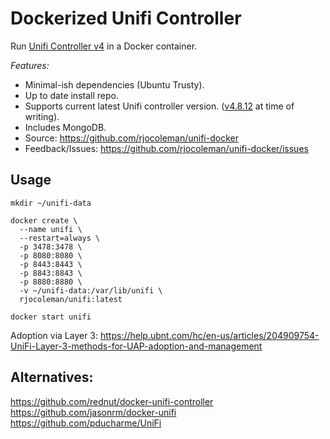 # Dockerized Unifi Controller

Run [Unifi Controller v4](https://www.ubnt.com/enterprise/software/) in a Docker container.

*Features:*

* Minimal-ish dependencies (Ubuntu Trusty).
* Up to date install repo.
* Supports current latest Unifi controller version. ([v4.8.12](http://community.ubnt.com/t5/UniFi-Updates-Blog/UniFi-4-8-12-is-released/ba-p/1468911) at time of writing).
* Includes MongoDB.
* Source: https://github.com/rjocoleman/unifi-docker
* Feedback/Issues: https://github.com/rjocoleman/unifi-docker/issues

## Usage

```
mkdir ~/unifi-data

docker create \
  --name unifi \
  --restart=always \
  -p 3478:3478 \
  -p 8080:8080 \
  -p 8443:8443 \
  -p 8843:8843 \
  -p 8880:8880 \
  -v ~/unifi-data:/var/lib/unifi \
  rjocoleman/unifi:latest

docker start unifi
```

Adoption via Layer 3: https://help.ubnt.com/hc/en-us/articles/204909754-UniFi-Layer-3-methods-for-UAP-adoption-and-management

## Alternatives:

https://github.com/rednut/docker-unifi-controller
https://github.com/jasonrm/docker-unifi
https://github.com/pducharme/UniFi
